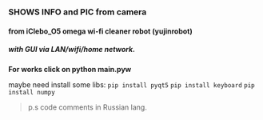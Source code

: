 ### SHOWS INFO and PIC from camera
#### from iClebo_O5 omega wi-fi cleaner robot (yujinrobot)
##### with GUI via LAN/wifi/home network.
**For works click on python main.pyw**

maybe need install some libs:
`pip install pyqt5`
`pip install keyboard`
`pip install numpy`

> p.s code comments in Russian lang.
